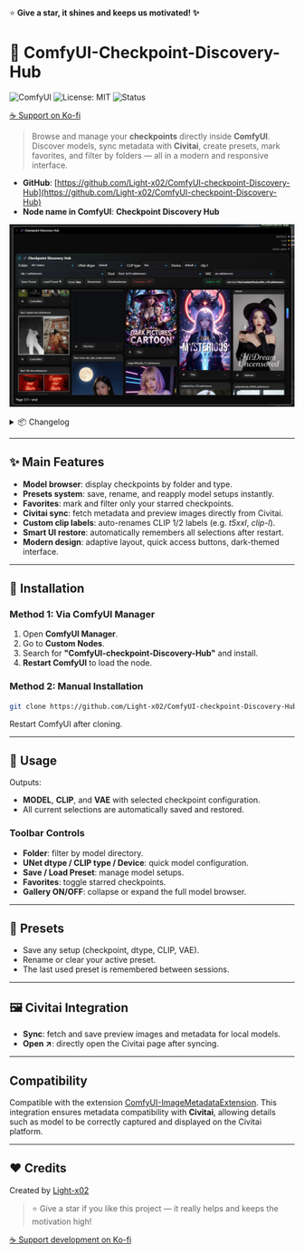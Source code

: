 ⭐ **Give a star, it shines and keeps us motivated! ✨**

# 🔬 ComfyUI-Checkpoint-Discovery-Hub

![ComfyUI](https://img.shields.io/badge/ComfyUI-custom%20nodes-5a67d8)
![License: MIT](https://img.shields.io/badge/License-MIT-green)
![Status](https://img.shields.io/badge/status-active-brightgreen)

[☕ Support on Ko-fi](https://ko-fi.com/light_x02)

> Browse and manage your **checkpoints** directly inside **ComfyUI**. Discover models, sync metadata with **Civitai**, create presets, mark favorites, and filter by folders — all in a modern and responsive interface.

- **GitHub**: [https://github.com/Light-x02/ComfyUI-checkpoint-Discovery-Hub](https://github.com/Light-x02/ComfyUI-checkpoint-Discovery-Hub)
- **Node name in ComfyUI**: **Checkpoint Discovery Hub**

![comfyui_checkpoint_hub](assets/preview.png)

<details>
<summary>📦 Changelog</summary>

### 11/10/25

**Change**  
Unified UI state storage — replaced per-node `cdh_ui_state.json` entries (e.g. `"-1_579"`, `"-1"`) with a **single global object**.  
This improvement can fix incorrect persistence of the last settings when multiple **Checkpoint Discovery Hub** nodes were present, which could cause conflicts.

**Migration/Cleanup**  
Auto-detect old map-based UI state; pick the most recent valid state and **rewrite** the file to the new flat format (auto-clean).

**JS alignment**
- LocalStorage key normalized (no `node.id`).
- `/set_ui_state` no longer sends `node_id` / `gallery_id`.
- `/get_ui_state` called **without params** — now consumes the global state.

**Fix**  
Corrected `VAELoader.vae_list()` TAESD **F1** encoder/decoder flag mapping so `taef1` appears when both files exist.

**Backward-compat**  
Old files are still read once and transparently migrated.

</details>

---

## ✨ Main Features

- **Model browser**: display checkpoints by folder and type.
- **Presets system**: save, rename, and reapply model setups instantly.
- **Favorites**: mark and filter only your starred checkpoints.
- **Civitai sync**: fetch metadata and preview images directly from Civitai.
- **Custom clip labels**: auto-renames CLIP 1/2 labels (e.g. *t5xxl*, *clip-l*).
- **Smart UI restore**: automatically remembers all selections after restart.
- **Modern design**: adaptive layout, quick access buttons, dark-themed interface.

---

## 🧩 Installation

### Method 1: Via ComfyUI Manager
1. Open **ComfyUI Manager**.
2. Go to **Custom Nodes**.
3. Search for **"ComfyUI-checkpoint-Discovery-Hub"** and install.
4. **Restart ComfyUI** to load the node.

### Method 2: Manual Installation
```bash
git clone https://github.com/Light-x02/ComfyUI-checkpoint-Discovery-Hub.git
```
Restart ComfyUI after cloning.

---

## 🚀 Usage

Outputs:
- **MODEL**, **CLIP**, and **VAE** with selected checkpoint configuration.
- All current selections are automatically saved and restored.

### Toolbar Controls
- **Folder**: filter by model directory.
- **UNet dtype / CLIP type / Device**: quick model configuration.
- **Save / Load Preset**: manage model setups.
- **Favorites**: toggle starred checkpoints.
- **Gallery ON/OFF**: collapse or expand the full model browser.

---

## 💾 Presets

- Save any setup (checkpoint, dtype, CLIP, VAE).
- Rename or clear your active preset.
- The last used preset is remembered between sessions.

---

## 🖼️ Civitai Integration

- **Sync**: fetch and save preview images and metadata for local models.
- **Open ↗**: directly open the Civitai page after syncing.

---

## Compatibility
Compatible with the extension [ComfyUI-ImageMetadataExtension](https://github.com/edelvarden/ComfyUI-ImageMetadataExtension). This integration ensures metadata compatibility with **Civitai**, allowing details such as model to be correctly captured and displayed on the Civitai platform.

---

## ❤️ Credits

Created by [Light-x02](https://github.com/Light-x02)

> ⭐ Give a star if you like this project — it really helps and keeps the motivation high!

[☕ Support development on Ko-fi](https://ko-fi.com/light_x02)

